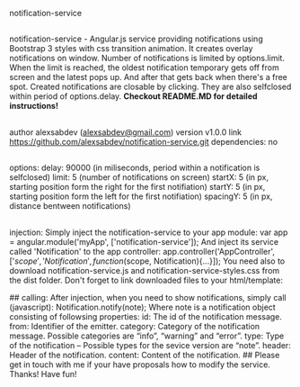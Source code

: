 notification-service
##
notification-service - Angular.js service providing notifications using Bootstrap 3 styles with css transition animation. It creates overlay notifications on window. Number of notifications is limited by options.limit. When the limit is reached, the oldest notification temporary gets off from screen and the latest pops up. And after that gets back when there's a free spot. Created notifications are closable by clicking. They are also selfclosed within period of options.delay.
<strong>Checkout README.MD for detailed instructions!</strong>
##
author alexsabdev (alexsabdev@gmail.com)
version v1.0.0
link https://github.com/alexsabdev/notification-service.git
dependencies: no
##
options:
   delay: 90000 (in miliseconds, period within a notification is selfclosed)
   limit: 5 (number of notifications on screen)
   startX: 5 (in px, starting position form the right for the first notifiation)
   startY: 5 (in px, starting position form the left for the first notifiation)
   spacingY: 5 (in px, distance bentween notifications)
##
injection:
Simply inject the notification-service to your app module:
   var app = angular.module('myApp', ['notification-service']);
And inject its service called 'Notification' to the app controller:
   app.controller('AppController', ['$scope', 'Notification', function($scope, Notification){...}]);
You need also to download notification-service.js and notification-service-styles.css from the dist folder.
Don't forget to link downloaded files to your html/template:
   <link rel="stylesheet" href="styles/notification-service-styles.css">
   <script src="scripts/notification-service.js"></script>
##
calling: 
After injection, when you need to show notifications, simply call (javascript):
   Notification.notify(note);
Where note is a notification object consisting of followsing properties:
   id: The id of the notification message.
   from: Identifier of the emitter.
   category: Category of the notification message. Possible categories are “info”, “warning” and “error”.
   type: Type of the notification – Possible types for the sevice version are “note”.
   header: Header of the notification.
   content: Content of the notification.
##
Please get in touch with me if your have proposals how to modify the service.
Thanks! 
Have fun!